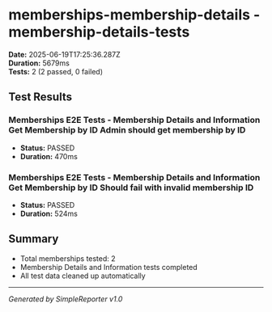 # memberships-membership-details - membership-details-tests

**Date:** 2025-06-19T17:25:36.287Z  
**Duration:** 5679ms  
**Tests:** 2 (2 passed, 0 failed)

## Test Results


### Memberships E2E Tests - Membership Details and Information Get Membership by ID Admin should get membership by ID
- **Status:** PASSED
- **Duration:** 470ms



### Memberships E2E Tests - Membership Details and Information Get Membership by ID Should fail with invalid membership ID
- **Status:** PASSED
- **Duration:** 524ms



## Summary

- Total memberships tested: 2
- Membership Details and Information tests completed
- All test data cleaned up automatically

---
*Generated by SimpleReporter v1.0*
